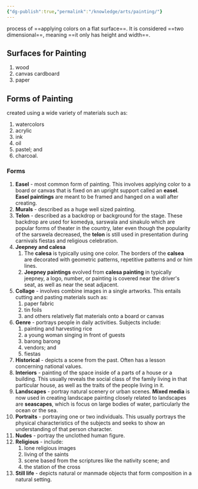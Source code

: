 ```yaml
---
{"dg-publish":true,"permalink":"/knowledge/arts/painting/"}
---
```


process of ==applying colors on a flat surface==. It is considered ==two dimensional==, meaning ==it only has height and width==.

## Surfaces for Painting
1. wood
2. canvas cardboard
3. paper

## Forms of Painting
created using a wide variety of materials such as:
1. watercolors
2. acrylic
3. ink
4. oil
5. pastel; and
6. charcoal.

### Forms
1. **Easel** - most common form of painting. This involves applying color to a board or canvas that is fixed on an upright support called an **easel**. **Easel paintings** are meant to be framed and hanged on a wall after creating.
2. **Murals** - described as a huge well sized painting.
3. **Telon** - described as a backdrop or background for the stage. These backdrop are used for komedya, sarswala and sinakulo which are popular forms of theater in the country, later even though the popularity of the sarswela decreased, the **telon** is still used in presentation during carnivals fiestas and religious celebration.
4. **Jeepney and calesa**
	1.  The **calesa** is typically using one color. The borders of the **calsea** are decorated with geometric patterns, repetitive patterns and or him lines.
	2. **Jeepney paintings** evolved from **calesa painting** in typically jeepney, a logo, number, or painting is covered near the driver's seat, as well as near the seat adjacent.
5. **Collage** - involves combine images in a single artworks. This entails cutting and pasting materials such as:
	1. paper fabric
	2. tin foils
	3. and others relatively flat materials onto a board or canvas
6. **Genre** - portrays people in daily activities. Subjects include:
	1. painting and harvesting rice
	2. a young woman singing in front of guests
	3. barong barong
	4. vendors; and
	5. fiestas
7. **Historical** - depicts a scene from the past. Often has a lesson concerning national values.
8. **Interiors** - painting of the space inside of a parts of a house or a building. This usually reveals the social class of the family living in that particular house, as well as the traits of the people living in it.
9. **Landscapes** - portray natural scenery or urban scenes. **Mixed media** is now used in creating landscape painting closely related to landscapes are **seascapes**, which is focus on large bodies of water, particularly the ocean or the sea.
10. **Portraits** - portraying one or two individuals. This usually portrays the physical characteristics of the subjects and seeks to show an understanding of that person character.
11. **Nudes** - portray the unclothed human figure.
12. **Religious** - include:
	1. lone religious images
	2. living of the saints
	3. scene based from the scriptures like the nativity scene; and
	4. the station of the cross
13. **Still life** - depicts natural or manmade objects that form composition in a natural setting.

